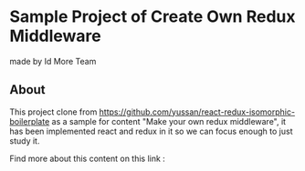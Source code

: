 # Sample Project of Create Own Redux Middleware
made by Id More Team

## About 
This project clone from https://github.com/yussan/react-redux-isomorphic-boilerplate as a sample for content "Make your own redux middleware", it has been implemented react and redux in it so we can focus enough to just study it.

Find more about this content on this link : 

